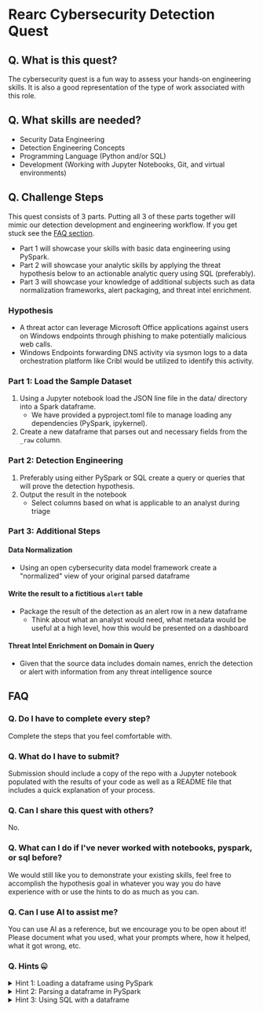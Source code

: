# Rearc Cybersecurity Detection Quest

## Q. What is this quest?
The cybersecurity quest is a fun way to assess your hands-on engineering skills. It is also a good representation of the type of work associated with this role.

## Q. What skills are needed?
* Security Data Engineering
* Detection Engineering Concepts
* Programming Language (Python and/or SQL)
* Development (Working with Jupyter Notebooks, Git, and virtual environments)

## Q. Challenge Steps
This quest consists of 3 parts. Putting all 3 of these parts together will mimic our detection development and engineering workflow. If you get stuck see the [FAQ section](#faq).

- Part 1 will showcase your skills with basic data engineering using PySpark.
- Part 2 will showcase your analytic skills by applying the threat hypothesis below to an actionable analytic query using SQL (preferably).
- Part 3 will showcase your knowledge of additional subjects such as data normalization frameworks, alert packaging, and threat intel enrichment.


### Hypothesis

 - A threat actor can leverage Microsoft Office applications against users on Windows endpoints through phishing to make potentially malicious web calls. 
 - Windows Endpoints forwarding DNS activity via sysmon logs to a data orchestration platform like Cribl would be utilized to identify this activity.

### Part 1: Load the Sample Dataset

1. Using a Jupyter notebook load the JSON line file in the data/ directory into a Spark dataframe.
    - We have provided a pyproject.toml file to manage loading any dependencies (PySpark, ipykernel).
2. Create a new dataframe that parses out and necessary fields from the `_raw` column.

### Part 2: Detection Engineering

1. Preferably using either PySpark or SQL create a query or queries that will prove the detection hypothesis.
2. Output the result in the notebook
    - Select columns based on what is applicable to an analyst during triage

### Part 3: Additional Steps

#### Data Normalization
 - Using an open cybersecurity data model framework create a "normalized" view of your original parsed dataframe

#### Write the result to a fictitious `alert` table
 - Package the result of the detection as an alert row in a new dataframe
    - Think about what an analyst would need, what metadata would be useful at a high level, how this would be presented on a dashboard


#### Threat Intel Enrichment on Domain in Query
  - Given that the source data includes domain names, enrich the detection or alert with information from any threat intelligence source

## FAQ

### Q. Do I have to complete every step?
Complete the steps that you feel comfortable with.

### Q. What do I have to submit?
Submission should include a copy of the repo with a Jupyter notebook populated with the results of your code as well as a README file that includes a quick explanation of your process.

### Q. Can I share this quest with others?
No.

### Q. What can I do if I've never worked with notebooks, pyspark, or sql before?
We would still like you to demonstrate your existing skills, feel free to accomplish the hypothesis goal in whatever you way you do have experience with or use the hints to do as much as you can.

### Q. Can I use AI to assist me?
You can use AI as a reference, but we encourage you to be open about it! Please document what you used, what your prompts where, how it helped, what it got wrong, etc.

### Q. Hints 🤐
<details>
<summary>Hint 1: Loading a dataframe using PySpark</summary>

- Installation: We reccomend using a local virtual python environment, use the following link for [setup information](https://spark.apache.org/docs/latest/api/python/getting_started/install.html#)

-  PySpark Initialization & Reading JSON: [See Getting Started Docs](https://spark.apache.org/docs/latest/sql-getting-started.html#running-sql-queries-programmatically)

</details>
<details>
<summary>Hint 2: Parsing a dataframe in PySpark</summary>

- For extractic JSON see [PySpark docs](https://spark.apache.org/docs/latest/api/python/reference/pyspark.sql/api/pyspark.sql.functions.from_json.html)
- The [Ultimate Windows Security Encyclopedia]("https://www.ultimatewindowssecurity.com/securitylog/encyclopedia/") is a good resources for the schema.

</details>
<details>
<summary>Hint 3: Using SQL with a dataframe</summary>
 
- Running SQL Queries Programmatically: [See Getting Started Docs](https://spark.apache.org/docs/latest/sql-getting-started.html#running-sql-queries-programmatically)

</details>